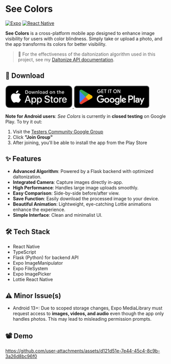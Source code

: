 # See Colors

[![Expo](https://img.shields.io/badge/expo-1C1E24?style=for-the-badge&logo=expo&logoColor=#D04A37)](https://expo.dev/)
[![React Native](https://img.shields.io/badge/react_native-%2320232a.svg?style=for-the-badge&logo=react&logoColor=%2361DAFB)](https://reactnative.dev/)

**See Colors** is a cross-platform mobile app designed to enhance image visibility for users with color blindness. Simply take or upload a photo, and the app transforms its colors for better visibility.

> 🔬 For the effectiveness of the daltonization algorithm used in this project, see my [Daltonize API documentation](https://github.com/MelvinDinh3302/daltonize-api#demonstration).

## 📲 Download

<a href="https://apps.apple.com/us/app/see-colors/id6747242092">
  <img src="badges/Download_on_the_App_Store_Badge_US-UK_RGB_blk_092917.svg" height="70"/>
</a>
<a href="https://play.google.com/store/apps/details?id=com.melvindinh.seecolors">
  <img src="badges/GetItOnGooglePlay_Badge_Web_color_English.png" height="70"/>
</a>


**Note for Android users**: *See Colors* is currently in **closed testing** on Google Play. To try it out:

1. Visit the [Testers Community Google Group](https://groups.google.com/g/testers-community)  
2. Click **"Join Group"**
3. After joining, you'll be able to install the app from the Play Store

## ✨ Features

- **Advanced Algorithm**: Powered by a Flask backend with optimized daltonization.
- **Integrated Camera**: Capture images directly in-app.
- **High Performance**: Handles large image uploads smoothly.
- **Easy Comparison**: Side-by-side before/after view.
- **Save Function**: Easily download the processed image to your device.
- **Beautiful Animation**: Lightweight, eye-catching Lottie animations enhance the experience. 
- **Simple Interface**: Clean and minimalist UI.

## 🛠️ Tech Stack

- React Native
- TypeScript
- Flask (Python) for backend API
- Expo ImageManipulator
- Expo FileSystem
- Expo ImagePicker
- Lottie React Native

## ⚠️ Minor Issue(s)

- Android 13+: Due to scoped storage changes, Expo MediaLibrary must request access to **images, videos, and audio** even though the app only handles photos. This may lead to misleading permission prompts.

## 📽️ Demo

https://github.com/user-attachments/assets/d121d51e-7e44-45c4-8c9b-3a26d8bc96f0

